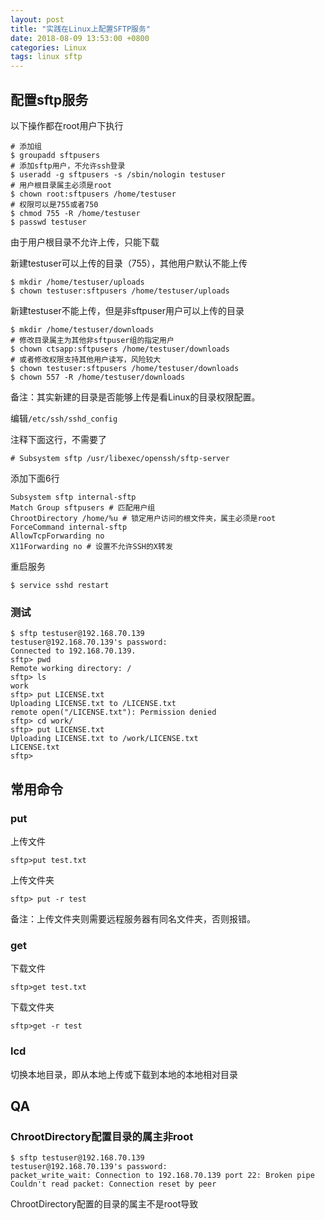 ```yaml
---
layout: post
title: "实践在Linux上配置SFTP服务"
date: 2018-08-09 13:53:00 +0800
categories: Linux
tags: linux sftp
---
```


## 配置sftp服务

以下操作都在root用户下执行

```shell
# 添加组
$ groupadd sftpusers
# 添加sftp用户，不允许ssh登录
$ useradd -g sftpusers -s /sbin/nologin testuser
# 用户根目录属主必须是root
$ chown root:sftpusers /home/testuser
# 权限可以是755或者750
$ chmod 755 -R /home/testuser
$ passwd testuser
```

由于用户根目录不允许上传，只能下载

新建testuser可以上传的目录（755），其他用户默认不能上传

```shell
$ mkdir /home/testuser/uploads
$ chown testuser:sftpusers /home/testuser/uploads
```

新建testuser不能上传，但是非sftpuser用户可以上传的目录

```shell
$ mkdir /home/testuser/downloads
# 修改目录属主为其他非sftpuser组的指定用户
$ chown ctsapp:sftpusers /home/testuser/downloads
# 或者修改权限支持其他用户读写，风险较大
$ chown testuser:sftpusers /home/testuser/downloads
$ chown 557 -R /home/testuser/downloads
```

备注：其实新建的目录是否能够上传是看Linux的目录权限配置。

编辑`/etc/ssh/sshd_config`

注释下面这行，不需要了

```
# Subsystem sftp /usr/libexec/openssh/sftp-server 
```

添加下面6行

```
Subsystem sftp internal-sftp
Match Group sftpusers # 匹配用户组
ChrootDirectory /home/%u # 锁定用户访问的根文件夹，属主必须是root
ForceCommand internal-sftp
AllowTcpForwarding no
X11Forwarding no # 设置不允许SSH的X转发
```

重启服务

```shell
$ service sshd restart
```

### 测试

```shell
$ sftp testuser@192.168.70.139
testuser@192.168.70.139's password: 
Connected to 192.168.70.139.
sftp> pwd
Remote working directory: /
sftp> ls
work  
sftp> put LICENSE.txt 
Uploading LICENSE.txt to /LICENSE.txt
remote open("/LICENSE.txt"): Permission denied
sftp> cd work/
sftp> put LICENSE.txt 
Uploading LICENSE.txt to /work/LICENSE.txt
LICENSE.txt
sftp>
```

## 常用命令

### put

上传文件

```
sftp>put test.txt
```

上传文件夹

```
sftp> put -r test
```

备注：上传文件夹则需要远程服务器有同名文件夹，否则报错。

### get

下载文件

```
sftp>get test.txt
```

下载文件夹

```
sftp>get -r test
```

### lcd

切换本地目录，即从本地上传或下载到本地的本地相对目录

## QA

### ChrootDirectory配置目录的属主非root

```shell
$ sftp testuser@192.168.70.139
testuser@192.168.70.139's password: 
packet_write_wait: Connection to 192.168.70.139 port 22: Broken pipe
Couldn't read packet: Connection reset by peer
```

ChrootDirectory配置的目录的属主不是root导致